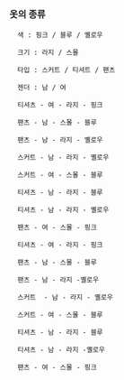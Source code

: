 ### 옷의 종류

      색 : 핑크 / 블루 / 옐로우

      크기 : 라지 / 스몰

      타입 : 스커트 / 티셔트 / 팬츠

      젠더 : 남 / 여

      티셔츠 - 여 - 라지 - 핑크

      팬츠 - 남 - 스몰 - 블루

      팬츠 - 남 - 라지 - 옐로우

      스커트 - 남 - 라지 - 옐로우

      스커트 - 여 - 스몰 - 블루

      티셔츠 - 남 - 라지 - 블루

      티셔츠 - 남 - 라지 - 옐로우

      팬츠 - 여 - 스몰 - 핑크

      티셔츠 - 여 - 라지 - 핑크

      팬츠 - 남 - 스몰 - 블루

      팬츠 - 남 - 라지 -옐로우

      스커트  - 남 - 라지 - 옐로우

      스커트 - 여 - 스몰 - 블루

      티셔츠 - 남 - 라지 - 블루

      티셔츠 - 남 - 라지 -옐로우

      팬츠 - 여 - 스몰 - 핑크

